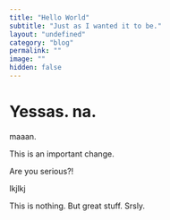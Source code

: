 ```yaml
---
title: "Hello World"
subtitle: "Just as I wanted it to be."
layout: "undefined"
category: "blog"
permalink: ""
image: ""
hidden: false
---
```


Yessas. na.
===========

maaan.

This is an important change.

Are you serious?!

lkjlkj

This is nothing. But great stuff. Srsly.